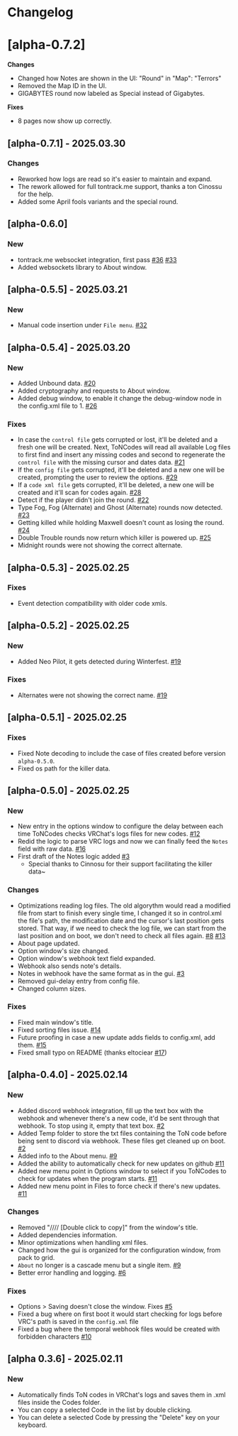 # Changelog

# [alpha-0.7.2]

**Changes**
- Changed how Notes are shown in the UI: "Round" in "Map": "Terrors"
- Removed the Map ID in the UI.
- GIGABYTES round now labeled as Special instead of Gigabytes.

**Fixes**
- 8 pages now show up correctly.

## [alpha-0.7.1] - 2025.03.30


### Changes
- Reworked how logs are read so it's easier to maintain and expand.
- The rework allowed for full tontrack.me support, thanks a ton Cinossu for the help.
- Added some April fools variants and the special round.

## [alpha-0.6.0]

### New
- tontrack.me websocket integration, first pass [#36](https://github.com/69MichelleDB/ToNCodes/issues/36) [#33](https://github.com/69MichelleDB/ToNCodes/issues/33)
- Added websockets library to About window.

## [alpha-0.5.5] - 2025.03.21

### New
- Manual code insertion under `File menu`. [#32](https://github.com/69MichelleDB/ToNCodes/issues/32)

## [alpha-0.5.4] - 2025.03.20

### New
- Added Unbound data. [#20](https://github.com/69MichelleDB/ToNCodes/issues/20)
- Added cryptography and requests to About window.
- Added debug window, to enable it change the debug-window node in the config.xml file to 1. [#26](https://github.com/69MichelleDB/ToNCodes/issues/26)

### Fixes
- In case the `control file` gets corrupted or lost, it'll be deleted and a fresh one will be created. Next, ToNCodes will read all available Log files to first find and insert any missing codes and second to regenerate the `control file` with the missing cursor and dates data. [#21](https://github.com/69MichelleDB/ToNCodes/issues/21)
- If the `config file` gets corrupted, it'll be deleted and a new one will be created, prompting the user to review the options. [#29](https://github.com/69MichelleDB/ToNCodes/issues/29)
- If a `code xml file` gets corrupted, it'll be deleted, a new one will be created and it'll scan for codes again. [#28](https://github.com/69MichelleDB/ToNCodes/issues/28)
- Detect if the player didn't join the round. [#22](https://github.com/69MichelleDB/ToNCodes/issues/22)
- Type Fog, Fog (Alternate) and Ghost (Alternate) rounds now detected. [#23](https://github.com/69MichelleDB/ToNCodes/issues/23)
- Getting killed while holding Maxwell doesn't count as losing the round. [#24](https://github.com/69MichelleDB/ToNCodes/issues/24)
- Double Trouble rounds now return which killer is powered up. [#25](https://github.com/69MichelleDB/ToNCodes/issues/25)
- Midnight rounds were not showing the correct alternate.


## [alpha-0.5.3] - 2025.02.25

### Fixes
- Event detection compatibility with older code xmls.

## [alpha-0.5.2] - 2025.02.25

### New
- Added Neo Pilot, it gets detected during Winterfest. [#19](https://github.com/69MichelleDB/ToNCodes/issues/19)

### Fixes
- Alternates were not showing the correct name. [#19](https://github.com/69MichelleDB/ToNCodes/issues/19)

## [alpha-0.5.1] - 2025.02.25

### Fixes
- Fixed Note decoding to include the case of files created before version `alpha-0.5.0`.
- Fixed os path for the killer data.

## [alpha-0.5.0] - 2025.02.25

### New
- New entry in the options window to configure the delay between each time ToNCodes checks VRChat's logs files for new codes. [#12](https://github.com/69MichelleDB/ToNCodes/issues/12)
- Redid the logic to parse VRC logs and now we can finally feed the `Notes` field with raw data. [#16](https://github.com/69MichelleDB/ToNCodes/issues/16)
- First draft of the Notes logic added [#3](https://github.com/69MichelleDB/ToNCodes/issues/3)
    - Special thanks to Cinnosu for their support facilitating the killer data~

### Changes
- Optimizations reading log files. The old algorythm would read a modified file from start to finish every single time, I changed it so in control.xml the file's path, the modification date and the cursor's last position gets stored. That way, if we need to check the log file, we can start from the last position and on boot, we don't need to check all files again. [#8](https://github.com/69MichelleDB/ToNCodes/issues/8) [#13](https://github.com/69MichelleDB/ToNCodes/issues/13)
- About page updated.
- Option window's size changed.
- Option window's webhook text field expanded.
- Webhook also sends note's details.
- Notes in webhook have the same format as in the gui. [#3](https://github.com/69MichelleDB/ToNCodes/issues/3)
- Removed gui-delay entry from config file.
- Changed column sizes.

### Fixes
- Fixed main window's title.
- Fixed sorting files issue. [#14](https://github.com/69MichelleDB/ToNCodes/issues/14)
- Future proofing in case a new update adds fields to config.xml, add them. [#15](https://github.com/69MichelleDB/ToNCodes/issues/15)
- Fixed small typo on README (thanks eltociear [#17](https://github.com/69MichelleDB/ToNCodes/pull/17))

## [alpha-0.4.0] - 2025.02.14

### New
- Added discord webhook integration, fill up the text box with the webhook and whenever there's a new code, it'd be sent through that webhook. To stop using it, empty that text box. [#2](https://github.com/69MichelleDB/ToNCodes/issues/2)
- Added Temp folder to store the txt files containing the ToN code before being sent to discord via webhook. These files get cleaned up on boot. [#2](https://github.com/69MichelleDB/ToNCodes/issues/2)
- Added info to the About menu. [#9](https://github.com/69MichelleDB/ToNCodes/issues/9)
- Added the ability to automatically check for new updates on github [#11](https://github.com/69MichelleDB/ToNCodes/issues/11)
- Added new menu point in Options window to select if you ToNCodes to check for updates when the program starts. [#11](https://github.com/69MichelleDB/ToNCodes/issues/11)
- Added new menu point in Files to force check if there's new updates. [#11](https://github.com/69MichelleDB/ToNCodes/issues/11)

### Changes
- Removed "//// [Double click to copy]" from the window's title.
- Added dependencies information.
- Minor optimizations when handling xml files.
- Changed how the gui is organized for the configuration window, from pack to grid.
- `About` no longer is a cascade menu but a single item.  [#9](https://github.com/69MichelleDB/ToNCodes/issues/9)
- Better error handling and logging. [#6](https://github.com/69MichelleDB/ToNCodes/issues/6)

### Fixes
- Options > Saving doesn't close the window. Fixes [#5](https://github.com/69MichelleDB/ToNCodes/issues/5)
- Fixed a bug where on first boot it would start checking for logs before VRC's path is saved in the `config.xml` file
- Fixed a bug where the temporal webhook files would be created with forbidden characters [#10](https://github.com/69MichelleDB/ToNCodes/issues/10)

## [alpha 0.3.6] - 2025.02.11

### New
- Automatically finds ToN codes in VRChat's logs and saves them in .xml files inside the Codes folder.
- You can copy a selected Code in the list by double clicking.
- You can delete a selected Code by pressing the "Delete" key on your keyboard.